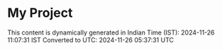 # My Project

This content is dynamically generated in Indian Time (IST): 2024-11-26 11:07:31 IST
Converted to UTC: 2024-11-26 05:37:31 UTC
